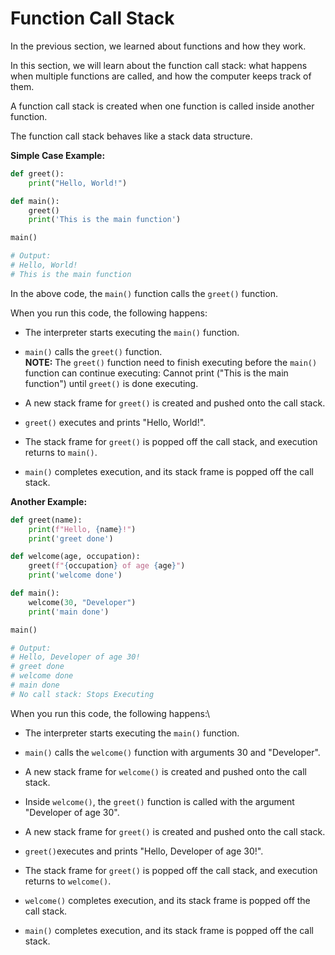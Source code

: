 # Function Call Stack

In the previous section, we learned about functions and how they work. 

In this section, we will learn about the function call stack: what happens when multiple functions are called, and how the computer keeps track of them.

A function call stack is created when one function is called inside another function.

The function call stack behaves like a stack data structure.

**Simple Case Example:**

```python
def greet():
    print("Hello, World!")

def main():
    greet()
    print('This is the main function')

main()

# Output:
# Hello, World!
# This is the main function
```

In the above code, the `main()` function calls the `greet()` function. 

When you run this code, the following happens:
- The interpreter starts executing the `main()` function.

- `main()` calls the `greet()` function.\
**NOTE:** The `greet()` function need to finish executing before the `main()` function can continue executing: Cannot print ("This is the main function") until `greet()` is done executing.

- A new stack frame for `greet()` is created and pushed onto the call stack.

- `greet()` executes and prints "Hello, World!".

- The stack frame for `greet()` is popped off the call stack, and execution returns to `main()`.

- `main()` completes execution, and its stack frame is popped off the call stack.

**Another Example:**

```python
def greet(name):
    print(f"Hello, {name}!")
    print('greet done')

def welcome(age, occupation):
    greet(f"{occupation} of age {age}")
    print('welcome done')

def main():
    welcome(30, "Developer")
    print('main done')

main()

# Output:
# Hello, Developer of age 30!
# greet done
# welcome done
# main done
# No call stack: Stops Executing
```

When you run this code, the following happens:\
- The interpreter starts executing the `main()` function.

- `main()` calls the `welcome()` function with arguments 30 and "Developer".

- A new stack frame for `welcome()` is created and pushed onto the call stack.

- Inside `welcome()`, the `greet()` function is called with the argument "Developer of age 30".

- A new stack frame for `greet()` is created and pushed onto the call stack.

- `greet()`executes and prints "Hello, Developer of age 30!".

- The stack frame for `greet()` is popped off the call stack, and execution returns to `welcome()`.

- `welcome()` completes execution, and its stack frame is popped off the call stack.

- `main()` completes execution, and its stack frame is popped off the call stack.
